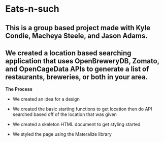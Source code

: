 # Eats-n-such

## This is a group based project made with Kyle Condie, Macheya Steele, and Jason Adams.

## We created a location based searching application that uses OpenBreweryDB, Zomato, and OpenCageData  APIs to generate a list of restaurants, breweries, or both in your area.

**The Process**

- We created an idea for a design 

- We created the basic starting functions to get location then do API searched based off of the location that was given

- We created a skeleton HTML document to get styling started

- We styled the page using the Materalize library